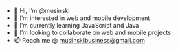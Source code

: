 - 👋 Hi, I’m @musinski
- 👀 I’m interested in web and mobile development
- 🌱 I’m currently learning JavaScript and Java 
- 💞️ I’m looking to collaborate on web and mobile projects
- 📫 Reach me @ musinskibusiness@gmail.com

<!---
musinski/musinski is a ✨ special ✨ repository because its `README.md` (this file) appears on your GitHub profile.
You can click the Preview link to take a look at your changes.
--->
